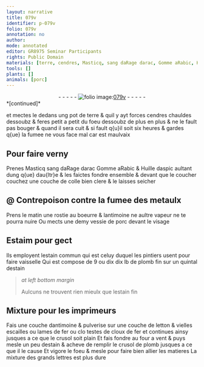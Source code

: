```yaml
---
layout: narrative
title: 079v
identifier: p-079v
folio: 079v
annotation: no
author:
mode: annotated
editor: GR8975 Seminar Participants
rights: Public Domain
materials: [terre, cendres, Masticq, sang daRage darac, Gomme aRabic, Huille daspic, colle, metaulx, rostie, boeurre, antimoine, vessie de porc, Estaim, estain commun, plomb, estain, letton, escailles, fer]
tools: []
plants: []
animals: [porc]
---
```


<div class="folio" align="center">- - - - - <a href="http://gallica.bnf.fr/ark:/12148/btv1b10500001g/f164.image" target="_blank"><img src="https://cu-mkp.github.io/2017-workshop-edition/assets/photo-icon.png" alt="folio image: " style="display:inline-block; margin-bottom:-3px;"/>079v</a> - - - - - </div>   
*[continued]*
  
et mectes le dedans ung pot de <span class="m">terre</span> & quil y ayt forces <span class="m">cendres</span> chauldes dessoubz & feres petit a petit du foeu dessoubz de plus en plus & ne le fault pas bouger & quand il sera cuit & si fault q{u}il soit six heures & gardes q{ue} la fumee ne vous face mal car est maulvaix
   

## Pour faire verny

 
Prenes <span class="m">Masticq</span> <span class="m">sang daRage darac</span> <span class="m">Gomme aRabic</span> & <span class="m">Huille daspic</span> aultant dung q{ue} dau{ltr}e & les faictes fondre ensemble & devant que le coucher couchez une couche de <span class="m">colle</span> bien clere & le laisses seicher
   

## @ Contrepoison contre la fumee des <span class="m">metaulx</span>

 
Prens le matin une <span class="m">rostie</span> au <span class="m">boeurre</span> & l<span class="m">antimoine</span> ne aultre vapeur ne te pourra nuire Ou mects une demy <span class="m">vessie de <span class="al">porc</span></span> devant le visage
   

## <span class="m">Estaim</span> pour gect

 
Ils employent l<span class="m">estain commun</span> qui est celuy duquel les <span class="pro">pintiers</span> usent pour faire vaisselle Qui est compose de 9 ou dix dix lb de <span class="m">plomb</span> fin sur un quintal d<span class="m">estain</span>
 
> *at left bottom margin*
> 
> Aulcuns ne trouvent rien mieulx que l<span class="m">estain</span> fin
   

## Mixture pour les <span class="pro">imprimeurs</span>

 
Fais une couche d<span class="m">antimoine</span> & pulverise sur une couche de <span class="m">letton</span> & vielles <span class="m">escailles</span> ou lames de <span class="m">fer</span> ou clo testes de cloux de <span class="m">fer</span> et continues ainsy jusques a ce que le crusol soit plain Et fais fondre au four a vent & puys mesle un peu d<span class="m">estain</span> & acheve de remplir le crusol de <span class="m">plomb</span> jusques a ce que il le cause Et vigore le foeu & mesle pour faire bien allier les matieres La mixture des grands lettres est plus dure
